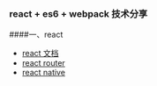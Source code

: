 <h3>react + es6 + webpack 技术分享</h3>

####一、react
* <a href="http://reactjs.cn/react/index.html">react 文档</a>
* <a href="https://github.com/reactjs/react-router/blob/master/docs/guides/RouteConfiguration.md">react router</a>
* <a href="http://reactnative.cn/docs/0.21/scrollview.html#content">react native</a>